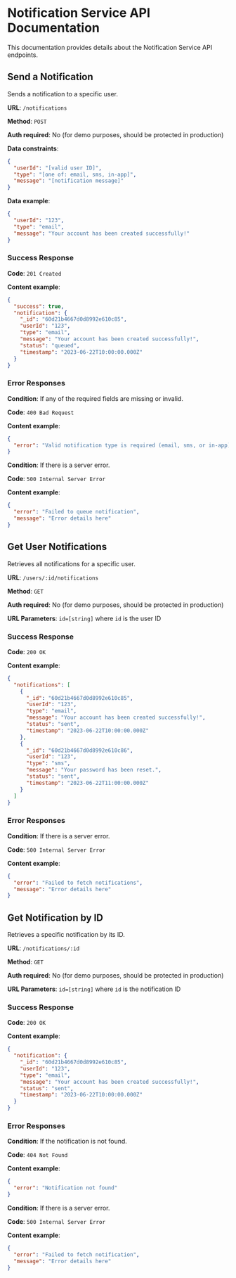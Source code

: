 # Notification Service API Documentation

This documentation provides details about the Notification Service API endpoints.

## Send a Notification

Sends a notification to a specific user.

**URL**: `/notifications`

**Method**: `POST`

**Auth required**: No (for demo purposes, should be protected in production)

**Data constraints**:

```json
{
  "userId": "[valid user ID]",
  "type": "[one of: email, sms, in-app]",
  "message": "[notification message]"
}
```

**Data example**:

```json
{
  "userId": "123",
  "type": "email",
  "message": "Your account has been created successfully!"
}
```

### Success Response

**Code**: `201 Created`

**Content example**:

```json
{
  "success": true,
  "notification": {
    "_id": "60d21b4667d0d8992e610c85",
    "userId": "123",
    "type": "email",
    "message": "Your account has been created successfully!",
    "status": "queued",
    "timestamp": "2023-06-22T10:00:00.000Z"
  }
}
```

### Error Responses

**Condition**: If any of the required fields are missing or invalid.

**Code**: `400 Bad Request`

**Content example**:

```json
{
  "error": "Valid notification type is required (email, sms, or in-app)"
}
```

**Condition**: If there is a server error.

**Code**: `500 Internal Server Error`

**Content example**:

```json
{
  "error": "Failed to queue notification",
  "message": "Error details here"
}
```

## Get User Notifications

Retrieves all notifications for a specific user.

**URL**: `/users/:id/notifications`

**Method**: `GET`

**Auth required**: No (for demo purposes, should be protected in production)

**URL Parameters**: `id=[string]` where `id` is the user ID

### Success Response

**Code**: `200 OK`

**Content example**:

```json
{
  "notifications": [
    {
      "_id": "60d21b4667d0d8992e610c85",
      "userId": "123",
      "type": "email",
      "message": "Your account has been created successfully!",
      "status": "sent",
      "timestamp": "2023-06-22T10:00:00.000Z"
    },
    {
      "_id": "60d21b4667d0d8992e610c86",
      "userId": "123",
      "type": "sms",
      "message": "Your password has been reset.",
      "status": "sent",
      "timestamp": "2023-06-22T11:00:00.000Z"
    }
  ]
}
```

### Error Responses

**Condition**: If there is a server error.

**Code**: `500 Internal Server Error`

**Content example**:

```json
{
  "error": "Failed to fetch notifications",
  "message": "Error details here"
}
```

## Get Notification by ID

Retrieves a specific notification by its ID.

**URL**: `/notifications/:id`

**Method**: `GET`

**Auth required**: No (for demo purposes, should be protected in production)

**URL Parameters**: `id=[string]` where `id` is the notification ID

### Success Response

**Code**: `200 OK`

**Content example**:

```json
{
  "notification": {
    "_id": "60d21b4667d0d8992e610c85",
    "userId": "123",
    "type": "email",
    "message": "Your account has been created successfully!",
    "status": "sent",
    "timestamp": "2023-06-22T10:00:00.000Z"
  }
}
```

### Error Responses

**Condition**: If the notification is not found.

**Code**: `404 Not Found`

**Content example**:

```json
{
  "error": "Notification not found"
}
```

**Condition**: If there is a server error.

**Code**: `500 Internal Server Error`

**Content example**:

```json
{
  "error": "Failed to fetch notification",
  "message": "Error details here"
}
```
